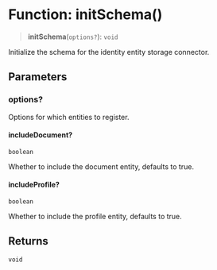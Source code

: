 # Function: initSchema()

> **initSchema**(`options?`): `void`

Initialize the schema for the identity entity storage connector.

## Parameters

### options?

Options for which entities to register.

#### includeDocument?

`boolean`

Whether to include the document entity, defaults to true.

#### includeProfile?

`boolean`

Whether to include the profile entity, defaults to true.

## Returns

`void`
